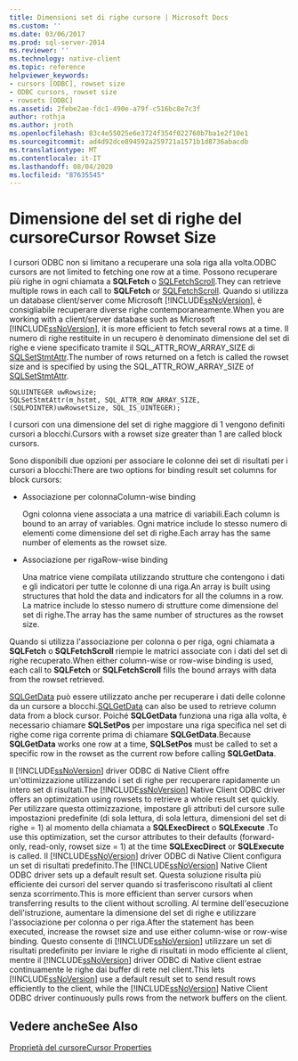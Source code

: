 ```yaml
---
title: Dimensioni set di righe cursore | Microsoft Docs
ms.custom: ''
ms.date: 03/06/2017
ms.prod: sql-server-2014
ms.reviewer: ''
ms.technology: native-client
ms.topic: reference
helpviewer_keywords:
- cursors [ODBC], rowset size
- ODBC cursors, rowset size
- rowsets [ODBC]
ms.assetid: 2febe2ae-fdc1-490e-a79f-c516bc8e7c3f
author: rothja
ms.author: jroth
ms.openlocfilehash: 83c4e55025e6e3724f354f022760b7ba1e2f10e1
ms.sourcegitcommit: ad4d92dce894592a259721a1571b1d8736abacdb
ms.translationtype: MT
ms.contentlocale: it-IT
ms.lasthandoff: 08/04/2020
ms.locfileid: "87635545"
---
```

# <a name="cursor-rowset-size"></a><span data-ttu-id="ca5d5-102">Dimensione del set di righe del cursore</span><span class="sxs-lookup"><span data-stu-id="ca5d5-102">Cursor Rowset Size</span></span>
  <span data-ttu-id="ca5d5-103">I cursori ODBC non si limitano a recuperare una sola riga alla volta.</span><span class="sxs-lookup"><span data-stu-id="ca5d5-103">ODBC cursors are not limited to fetching one row at a time.</span></span> <span data-ttu-id="ca5d5-104">Possono recuperare più righe in ogni chiamata a **SQLFetch** o [SQLFetchScroll](../../native-client-odbc-api/sqlfetchscroll.md).</span><span class="sxs-lookup"><span data-stu-id="ca5d5-104">They can retrieve multiple rows in each call to **SQLFetch** or [SQLFetchScroll](../../native-client-odbc-api/sqlfetchscroll.md).</span></span> <span data-ttu-id="ca5d5-105">Quando si utilizza un database client/server come Microsoft [!INCLUDE[ssNoVersion](../../../includes/ssnoversion-md.md)], è consigliabile recuperare diverse righe contemporaneamente.</span><span class="sxs-lookup"><span data-stu-id="ca5d5-105">When you are working with a client/server database such as Microsoft [!INCLUDE[ssNoVersion](../../../includes/ssnoversion-md.md)], it is more efficient to fetch several rows at a time.</span></span> <span data-ttu-id="ca5d5-106">Il numero di righe restituite in un recupero è denominato dimensione del set di righe e viene specificato tramite il SQL_ATTR_ROW_ARRAY_SIZE di [SQLSetStmtAttr](../../native-client-odbc-api/sqlsetstmtattr.md).</span><span class="sxs-lookup"><span data-stu-id="ca5d5-106">The number of rows returned on a fetch is called the rowset size and is specified by using the SQL_ATTR_ROW_ARRAY_SIZE of [SQLSetStmtAttr](../../native-client-odbc-api/sqlsetstmtattr.md).</span></span>  
  
```  
SQLUINTEGER uwRowsize;  
SQLSetStmtAttr(m_hstmt, SQL_ATTR_ROW_ARRAY_SIZE, (SQLPOINTER)uwRowsetSize, SQL_IS_UINTEGER);  
```  
  
 <span data-ttu-id="ca5d5-107">I cursori con una dimensione del set di righe maggiore di 1 vengono definiti cursori a blocchi.</span><span class="sxs-lookup"><span data-stu-id="ca5d5-107">Cursors with a rowset size greater than 1 are called block cursors.</span></span>  
  
 <span data-ttu-id="ca5d5-108">Sono disponibili due opzioni per associare le colonne dei set di risultati per i cursori a blocchi:</span><span class="sxs-lookup"><span data-stu-id="ca5d5-108">There are two options for binding result set columns for block cursors:</span></span>  
  
-   <span data-ttu-id="ca5d5-109">Associazione per colonna</span><span class="sxs-lookup"><span data-stu-id="ca5d5-109">Column-wise binding</span></span>  
  
     <span data-ttu-id="ca5d5-110">Ogni colonna viene associata a una matrice di variabili.</span><span class="sxs-lookup"><span data-stu-id="ca5d5-110">Each column is bound to an array of variables.</span></span> <span data-ttu-id="ca5d5-111">Ogni matrice include lo stesso numero di elementi come dimensione del set di righe.</span><span class="sxs-lookup"><span data-stu-id="ca5d5-111">Each array has the same number of elements as the rowset size.</span></span>  
  
-   <span data-ttu-id="ca5d5-112">Associazione per riga</span><span class="sxs-lookup"><span data-stu-id="ca5d5-112">Row-wise binding</span></span>  
  
     <span data-ttu-id="ca5d5-113">Una matrice viene compilata utilizzando strutture che contengono i dati e gli indicatori per tutte le colonne di una riga.</span><span class="sxs-lookup"><span data-stu-id="ca5d5-113">An array is built using structures that hold the data and indicators for all the columns in a row.</span></span> <span data-ttu-id="ca5d5-114">La matrice include lo stesso numero di strutture come dimensione del set di righe.</span><span class="sxs-lookup"><span data-stu-id="ca5d5-114">The array has the same number of structures as the rowset size.</span></span>  
  
 <span data-ttu-id="ca5d5-115">Quando si utilizza l'associazione per colonna o per riga, ogni chiamata a **SQLFetch** o **SQLFetchScroll** riempie le matrici associate con i dati del set di righe recuperato.</span><span class="sxs-lookup"><span data-stu-id="ca5d5-115">When either column-wise or row-wise binding is used, each call to **SQLFetch** or **SQLFetchScroll** fills the bound arrays with data from the rowset retrieved.</span></span>  
  
 <span data-ttu-id="ca5d5-116">[SQLGetData](../../native-client-odbc-api/sqlgetdata.md) può essere utilizzato anche per recuperare i dati delle colonne da un cursore a blocchi.</span><span class="sxs-lookup"><span data-stu-id="ca5d5-116">[SQLGetData](../../native-client-odbc-api/sqlgetdata.md) can also be used to retrieve column data from a block cursor.</span></span> <span data-ttu-id="ca5d5-117">Poiché **SQLGetData** funziona una riga alla volta, è necessario chiamare **SQLSetPos** per impostare una riga specifica nel set di righe come riga corrente prima di chiamare **SQLGetData**.</span><span class="sxs-lookup"><span data-stu-id="ca5d5-117">Because **SQLGetData** works one row at a time, **SQLSetPos** must be called to set a specific row in the rowset as the current row before calling **SQLGetData**.</span></span>  
  
 <span data-ttu-id="ca5d5-118">Il [!INCLUDE[ssNoVersion](../../../includes/ssnoversion-md.md)] driver ODBC di Native Client offre un'ottimizzazione utilizzando i set di righe per recuperare rapidamente un intero set di risultati.</span><span class="sxs-lookup"><span data-stu-id="ca5d5-118">The [!INCLUDE[ssNoVersion](../../../includes/ssnoversion-md.md)] Native Client ODBC driver offers an optimization using rowsets to retrieve a whole result set quickly.</span></span> <span data-ttu-id="ca5d5-119">Per utilizzare questa ottimizzazione, impostare gli attributi del cursore sulle impostazioni predefinite (di sola lettura, di sola lettura, dimensioni del set di righe = 1) al momento della chiamata a **SQLExecDirect** o **SQLExecute** .</span><span class="sxs-lookup"><span data-stu-id="ca5d5-119">To use this optimization, set the cursor attributes to their defaults (forward-only, read-only, rowset size = 1) at the time **SQLExecDirect** or **SQLExecute** is called.</span></span> <span data-ttu-id="ca5d5-120">Il [!INCLUDE[ssNoVersion](../../../includes/ssnoversion-md.md)] driver ODBC di Native Client configura un set di risultati predefinito.</span><span class="sxs-lookup"><span data-stu-id="ca5d5-120">The [!INCLUDE[ssNoVersion](../../../includes/ssnoversion-md.md)] Native Client ODBC driver sets up a default result set.</span></span> <span data-ttu-id="ca5d5-121">Questa soluzione risulta più efficiente dei cursori del server quando si trasferiscono risultati al client senza scorrimento.</span><span class="sxs-lookup"><span data-stu-id="ca5d5-121">This is more efficient than server cursors when transferring results to the client without scrolling.</span></span> <span data-ttu-id="ca5d5-122">Al termine dell'esecuzione dell'istruzione, aumentare la dimensione del set di righe e utilizzare l'associazione per colonna o per riga.</span><span class="sxs-lookup"><span data-stu-id="ca5d5-122">After the statement has been executed, increase the rowset size and use either column-wise or row-wise binding.</span></span> <span data-ttu-id="ca5d5-123">Questo consente di [!INCLUDE[ssNoVersion](../../../includes/ssnoversion-md.md)] utilizzare un set di risultati predefinito per inviare le righe di risultati in modo efficiente al client, mentre il [!INCLUDE[ssNoVersion](../../../includes/ssnoversion-md.md)] driver ODBC di Native client estrae continuamente le righe dai buffer di rete nel client.</span><span class="sxs-lookup"><span data-stu-id="ca5d5-123">This lets [!INCLUDE[ssNoVersion](../../../includes/ssnoversion-md.md)] use a default result set to send result rows efficiently to the client, while the [!INCLUDE[ssNoVersion](../../../includes/ssnoversion-md.md)] Native Client ODBC driver continuously pulls rows from the network buffers on the client.</span></span>  
  
## <a name="see-also"></a><span data-ttu-id="ca5d5-124">Vedere anche</span><span class="sxs-lookup"><span data-stu-id="ca5d5-124">See Also</span></span>  
 [<span data-ttu-id="ca5d5-125">Proprietà del cursore</span><span class="sxs-lookup"><span data-stu-id="ca5d5-125">Cursor Properties</span></span>](cursor-properties.md)  
  
  

